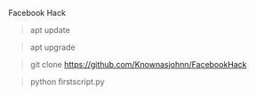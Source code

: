 Facebook Hack
>apt update



>apt upgrade





>git clone https://github.com/Knownasjohnn/FacebookHack



>python firstscript.py





